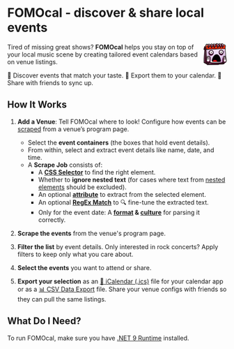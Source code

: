 # FOMOcal - discover & share local events

<img src="./Gui/Resources/AppIcon/appicon.svg" align="right" height="50"
    title="😱📅" />

Tired of missing great shows? **FOMOcal** helps you stay on top of your local music scene by creating tailored event calendars based on venue listings.

🎵 Discover events that match your taste.
📅 Export them to your calendar.
🤝 Share with friends to sync up.

## How It Works

1. **Add a Venue**: Tell FOMOcal where to look! Configure how events can be [scraped](https://en.wikipedia.org/wiki/Web_scraping) from a venue’s program page.

   - Select the **event containers** (the boxes that hold event details).
   - From within, select and extract event details like name, date, and time.
   - A **Scrape Job** consists of:
     - A [**CSS Selector**](https://en.wikipedia.org/wiki/CSS) to find the right element.
     - Whether to **ignore nested text** (for cases where text from [nested elements](https://en.wikipedia.org/wiki/HTML_element) should be excluded).
     - An optional [**attribute**](https://en.wikipedia.org/wiki/HTML_attribute) to extract from the selected element.
     - An optional [**RegEx Match**](https://en.wikipedia.org/wiki/Regular_expression) to 🔍 fine-tune the extracted text.
     - Only for the event date: A **[format](https://learn.microsoft.com/en-us/dotnet/standard/base-types/custom-date-and-time-format-strings) & [culture](https://en.wikipedia.org/wiki/Language_code)** for parsing it correctly.

2. **Scrape the events** from the venue's program page.

3. **Filter the list** by event details. Only interested in rock concerts? Apply filters to keep only what you care about.

4. **Select the events** you want to attend or share.

5. **Export your selection** as an [📆 iCalendar (.ics)](https://en.wikipedia.org/wiki/ICalendar) file for your calendar app or as a [📊 CSV Data Export](https://en.wikipedia.org/wiki/Comma-separated_values) file.
    Share your venue configs with friends so they can pull the same listings.

## What Do I Need?

To run FOMOcal, make sure you have [.NET 9 Runtime](https://dotnet.microsoft.com/) installed.
